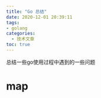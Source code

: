 ```yaml
---
title: "Go 总结"
date: 2020-12-01 20:39:11
tags:
- golang
categories:
  - 技术文章
toc: true
---
```


总结一些go使用过程中遇到的一些问题

# map